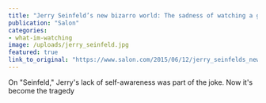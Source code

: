```yaml
---
title: "Jerry Seinfeld’s new bizarro world: The sadness of watching a genius age into Bill O’Reilly"
publication: "Salon"
categories: 
- what-im-watching
image: /uploads/jerry_seinfeld.jpg
featured: true
link_to_original: "https://www.salon.com/2015/06/12/jerry_seinfelds_new_bizarro_world_the_sadness_of_watching_a_genius_age_into_bill_oreilly/"
---
```

On "Seinfeld," Jerry's lack of self-awareness was part of the joke. Now it's become the tragedy
